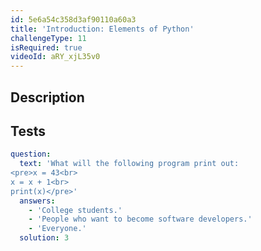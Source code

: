 ```yaml
---
id: 5e6a54c358d3af90110a60a3
title: 'Introduction: Elements of Python'
challengeType: 11
isRequired: true
videoId: aRY_xjL35v0
---
```


## Description
<section id='description'>

</section>

## Tests
<section id='tests'>

```yml
question:
  text: 'What will the following program print out:
<pre>x = 43<br>
x = x + 1<br>
print(x)</pre>'
  answers:
    - 'College students.'
    - 'People who want to become software developers.'
    - 'Everyone.'
  solution: 3
```

</section>
